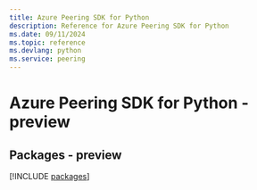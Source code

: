 ```yaml
---
title: Azure Peering SDK for Python
description: Reference for Azure Peering SDK for Python
ms.date: 09/11/2024
ms.topic: reference
ms.devlang: python
ms.service: peering
---
```

# Azure Peering SDK for Python - preview
## Packages - preview
[!INCLUDE [packages](peering-index.md)]